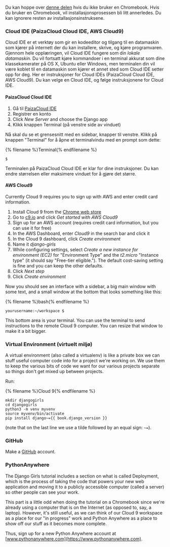Du kan hoppe over [denne delen](http://tutorial.djangogirls.org/en/installation/#install-python) hvis du ikke bruker en Chromebook. Hvis du bruker en Chromebook, vil installasjonsprosessen bli litt annerledes. Du kan ignorere resten av installasjonsinstruksene.

### Cloud IDE (PaizaCloud Cloud IDE, AWS Cloud9)

Cloud IDE er et verktøy som gir en kodeeditor og tilgang til en datamaskin som kjører på internett der du kan installere, skrive, og kjøre programvaren. Gjennom hele opplæringen, vil Cloud IDE fungere som din *lokale datamaskin*. Du vil fortsatt kjøre kommandoer i en terminal akkurat som dine klassekamerater på OS X, Ubuntu eller Windows, men terminalen din vil være koblet til en datamaskin som kjører et annet sted som Cloud IDE setter opp for deg. Her er instruksjoner for Cloud IDEs (PaizaCloud Cloud IDE, AWS Cloud9). Du kan velge en Cloud IDE, og følge instruksjonene for Cloud IDE.

#### PaizaCloud Cloud IDE

1. Gå til [PaizaCloud IDE](https://paiza.cloud/)
2. Registrer en konto
3. Click *New Server* and choose the Django app
4. Klikk knappen Terminal (på venstre side av vinduet)

Nå skal du se et grensesnitt med en sidebar, knapper til venstre. Klikk på knappen "Terminal" for å åpne et terminalvindu med en prompt som dette:

{% filename %}Terminal{% endfilename %}

    $
    

Terminalen på PaizaCloud Cloud IDE er klar for dine instruksjoner. Du kan endre størrelsen eller maksimere vinduet for å gjøre det større.

#### AWS Cloud9

Currently Cloud 9 requires you to sign up with AWS and enter credit card information.

1. Install Cloud 9 from the [Chrome web store](https://chrome.google.com/webstore/detail/cloud9/nbdmccoknlfggadpfkmcpnamfnbkmkcp)
2. Go to [c9.io](https://c9.io) and click *Get started with AWS Cloud9*
3. Sign up for an AWS account (requires credit card information, but you can use it for free)
4. In the AWS Dashboard, enter *Cloud9* in the search bar and click it
5. In the Cloud 9 dashboard, click *Create environment*
6. Name it *django-girls*
7. While configuring settings, select *Create a new instance for environment (EC2)* for "Environment Type" and the *t2.micro* "Instance type" (it should say "Free-tier eligible."). The default cost-saving setting is fine and you can keep the other defaults.
8. Click *Next step*
9. Click *Create environment*

Now you should see an interface with a sidebar, a big main window with some text, and a small window at the bottom that looks something like this:

{% filename %}bash{% endfilename %}

    yourusername:~/workspace $
    

This bottom area is your terminal. You can use the terminal to send instructions to the remote Cloud 9 computer. You can resize that window to make it a bit bigger.

### Virtual Environment (virtuelt miljø)

A virtual environment (also called a virtualenv) is like a private box we can stuff useful computer code into for a project we're working on. We use them to keep the various bits of code we want for our various projects separate so things don't get mixed up between projects.

Run:

{% filename %}Cloud 9{% endfilename %}

    mkdir djangogirls
    cd djangogirls
    python3 -m venv myvenv
    source myvenv/bin/activate
    pip install django~={{ book.django_version }}
    

(note that on the last line we use a tilde followed by an equal sign: `~=`).

### GitHub

Make a [GitHub](https://github.com) account.

### PythonAnywhere

The Django Girls tutorial includes a section on what is called Deployment, which is the process of taking the code that powers your new web application and moving it to a publicly accessible computer (called a server) so other people can see your work.

This part is a little odd when doing the tutorial on a Chromebook since we're already using a computer that is on the Internet (as opposed to, say, a laptop). However, it's still useful, as we can think of our Cloud 9 workspace as a place for our "in progress" work and Python Anywhere as a place to show off our stuff as it becomes more complete.

Thus, sign up for a new Python Anywhere account at [www.pythonanywhere.com](https://www.pythonanywhere.com).